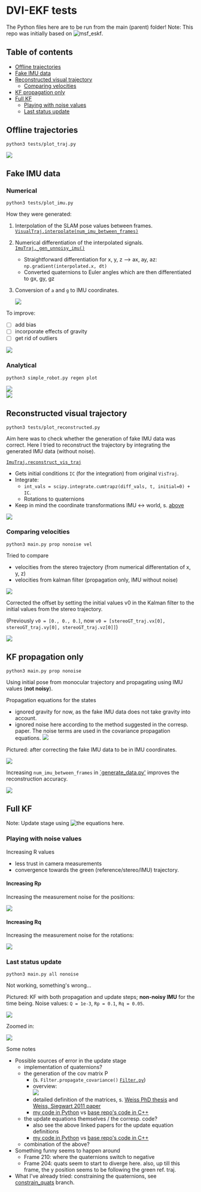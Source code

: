 # DVI-EKF tests
The Python files here are to be run from the main (parent) folder!
Note: This repo was initially based on ![msf_eskf](https://github.com/skrogh/msf_ekf).

## Table of contents
* [Offline trajectories](#offline-trajectories)
* [Fake IMU data](#fake-imu-data)
* [Reconstructed visual trajectory](#reconstructed-visual-trajectory)
  * [Comparing velocities](#comparing-velocities)
* [KF propagation only](#kf-propagation-only)
* [Full KF](#full-kf)
  * [Playing with noise values](#playing-with-noise-values)
  * [Last status update](#last-status-update)

## Offline trajectories
```
python3 tests/plot_traj.py
```
![](../img/offline_trajs.PNG)

## Fake IMU data
### Numerical
```
python3 tests/plot_imu.py
```

How they were generated:
1. Interpolation of the SLAM pose values between frames.
   [`VisualTraj.interpolate(num_imu_between_frames)`](https://github.com/feudalism/dvi-ekf/blob/master/Filter/Trajectory.py#L162)
2. Numerical differentiation of the interpolated signals.
   [`ImuTraj._gen_unnoisy_imu()`](https://github.com/feudalism/dvi-ekf/blob/master/Filter/Trajectory.py#L247)
    * Straightforward differentiation for x, y, z --> ax, ay, az:
        `np.gradient(interpolated.x, dt)`
    * Converted quaternions to Euler angles
         which are then differentiated to gx, gy, gz
3. Conversion of `a` and `g` to IMU coordinates.

   ![](../img/coord_trafo_imu.png)

To improve:
- [ ] add bias
- [ ] incorporate effects of gravity
- [ ] get rid of outliers

![](../img/offline_noisyimu.PNG)

### Analytical
```
python3 simple_robot.py regen plot
```
![](../img/gen_fake_imu_validation.PNG)  
![](../img/gen_fake_imu.PNG)

## Reconstructed visual trajectory
```
python3 tests/plot_reconstructed.py
```

Aim here was to check whether the generation of fake IMU data was correct.
Here I tried to reconstruct the trajectory by integrating the
generated IMU data (without noise).

[`ImuTraj.reconstruct_vis_traj`](https://github.com/feudalism/dvi-ekf/blob/master/Filter/Trajectory.py#L388)
* Gets initial conditions `IC` (for the integration) from original `VisTraj`.
* Integrate:
  * `int_vals = scipy.integrate.cumtrapz(diff_vals, t, initial=0) + IC`.
  * Rotations to quaternions
* Keep in mind the coordinate transformations IMU <-> world, s. [above](#reconstructed-visual-trajectory)

![](../img/traj_recon.PNG)

### Comparing velocities
```
python3 main.py prop nonoise vel
```
Tried to compare
* velocities from the stereo trajectory (from numerical differentation of x, y, z)
* velocities from kalman filter (propagation only, IMU without noise)

![](../img/velocities.png)

Corrected the offset by setting the initial values v0 in the Kalman filter
to the initial values from the stereo trajectory.

(Previously `v0 = [0., 0., 0.]`, now `v0 = [stereoGT_traj.vx[0], stereoGT_traj.vy[0], stereoGT_traj.vz[0]]`)

![](../img/velocities_corrected.png)

## KF propagation only
```
python3 main.py prop nonoise
```
Using initial pose from monocular trajectory and propagating using IMU values
(**not noisy**).

Propagation equations for the states
* ignored gravity for now, as the fake IMU data does not take
    gravity into account.
* ignored noise here according to the method suggested in the corresp. paper.
    The noise terms are used in the covariance propagation equations.
![](../img/prop_eqns.PNG)

Pictured: after correcting the fake IMU data to be in IMU coordinates. 

![](../img/traj_only_prop.PNG)

Increasing `num_imu_between_frames` in [`generate_data.py'](/generate_data.py)
improves the reconstruction accuracy.

![](../img/traj_only_prop_incr_imu.PNG)

## Full KF
Note: Update stage using ![the equations here](https://github.com/skrogh/msf_ekf).

### Playing with noise values
Increasing R values
* less trust in camera measurements
* convergence towards the green (reference/stereo/IMU) trajectory.

#### Increasing Rp
Increasing the measurement noise for the positions:

![](../img/rp_sens.png)

#### Increasing Rq
Increasing the measurement noise for the rotations:

![](../img/rq_sens.png)

### Last status update
```
python3 main.py all nonoise
```

Not working, something's wrong...

Pictured: KF with both propagation and update steps; **non-noisy IMU**
for the time being.
Noise values: `Q = 1e-3`, `Rp = 0.1`, `Rq = 0.05`.

![](../img/kf.PNG)

Zoomed in:

![](../img/kf_zoom1.PNG)

 Some notes
* Possible sources of error in the update stage
    * implementation of quaternions?
    * the generation of the cov matrix P
      * (s. `Filter.propagate_covariance()` [`Filter.py`](/Filter/Filter.py))
      * overview:  
        ![](/img/cov_eqn_overview.png)  
      * detailed definition of the matrices, s.
            [Weiss PhD thesis](http://e-collection.library.ethz.ch/eserv/eth:5889/eth-5889-02.pdf) and
            [Weiss, Siegwart 2011 paper](https://ieeexplore.ieee.org/document/5979982)
      * [my code in Python](https://github.com/feudalism/dvi-ekf/blob/44001bb6960a49e4fe6b42e7dcd5eea7ed4a9952/Filter/Filter.py#L122)
        vs [base repo's code in C++](https://github.com/skrogh/msf_ekf/blob/1bce89fa9125378b932564e0aa0eeaef3bd0ef5a/src/EstimatorBase.cpp#L192)
    * the update equations themselves / the corresp. code?
      * also see the above linked papers for the update equation definitions
      * [my code in Python](https://github.com/feudalism/dvi-ekf/blob/fe038dd593d1f6ac533197f1f6ccb19ee01ca61c/Filter/Filter.py#L155)
      vs [base repo's code in C++](https://github.com/skrogh/msf_ekf/blob/master/src/EstimatorBase.cpp#L273)
    * combination of the above?
* Something funny seems to happen around
    * Frame 210: where the quaternions switch to negative
    * Frame 204: quats seem to start to diverge here. also, up till
        this frame, the y position seems to be following the
        green ref. traj.
* What I've already tried: constraining the quaternions, see
    [constrain_quats](../../tree/constrain_quats) branch.
